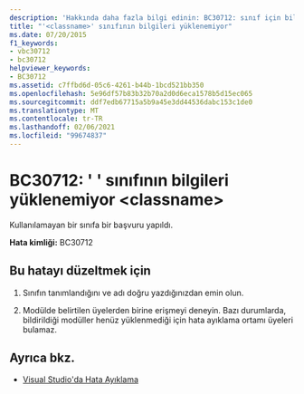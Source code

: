 ```yaml
---
description: 'Hakkında daha fazla bilgi edinin: BC30712: sınıf için bilgiler yüklenemiyor<classname>'
title: "'<classname>' sınıfının bilgileri yüklenemiyor"
ms.date: 07/20/2015
f1_keywords:
- vbc30712
- bc30712
helpviewer_keywords:
- BC30712
ms.assetid: c7ffbd6d-05c6-4261-b44b-1bcd521bb350
ms.openlocfilehash: 5e96df57b83b32b70a2d0d6eca1578b5d15ec065
ms.sourcegitcommit: ddf7edb67715a5b9a45e3dd44536dabc153c1de0
ms.translationtype: MT
ms.contentlocale: tr-TR
ms.lasthandoff: 02/06/2021
ms.locfileid: "99674837"
---
```

# <a name="bc30712-unable-to-load-information-for-class-classname"></a>BC30712: ' ' sınıfının bilgileri yüklenemiyor \<classname>

Kullanılamayan bir sınıfa bir başvuru yapıldı.

 **Hata kimliği:** BC30712

## <a name="to-correct-this-error"></a>Bu hatayı düzeltmek için

1. Sınıfın tanımlandığını ve adı doğru yazdığınızdan emin olun.

2. Modülde belirtilen üyelerden birine erişmeyi deneyin. Bazı durumlarda, bildirildiği modüller henüz yüklenmediği için hata ayıklama ortamı üyeleri bulamaz.

## <a name="see-also"></a>Ayrıca bkz.

- [Visual Studio'da Hata Ayıklama](/visualstudio/debugger/debugger-feature-tour)

